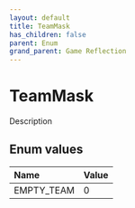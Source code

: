 ```yaml
---
layout: default
title: TeamMask
has_children: false
parent: Enum
grand_parent: Game Reflection
---
```

# TeamMask
Description 

## Enum values
| Name | Value |
|:-------------|:--------------|
| EMPTY_TEAM | 0 |
